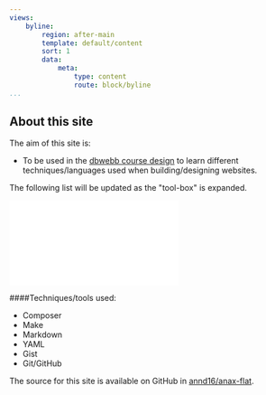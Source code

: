 ```yaml
---
views:
    byline:
        region: after-main
        template: default/content
        sort: 1
        data:
            meta:
                type: content
                route: block/byline
...
```





About this site
---------------

The aim of this site is:  

* To be used in the [dbwebb course design](http://dbwebb.se/design) to learn different techniques/languages used when building/designing websites.  

The following list will be updated as the "tool-box" is expanded.  

![Picture of toolbox](cimage/imgd.php?src=tool-box-300px.png&w=60)

####Techniques/tools used:  

 * Composer
 * Make
 * Markdown
 * YAML
 * Gist
 * Git/GitHub



The source for this site is available on GitHub in [annd16/anax-flat](https://github.com/annd16/anax-flat).  
